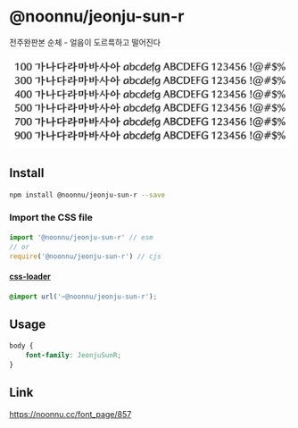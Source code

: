 # @noonnu/jeonju-sun-r

전주완판본 순체 - 얼음이 도르륵하고 떨어진다

![example](./example.png)

## Install

```bash
npm install @noonnu/jeonju-sun-r --save
```

### Import the CSS file

```js
import '@noonnu/jeonju-sun-r' // esm
// or
require('@noonnu/jeonju-sun-r') // cjs
```

#### [css-loader](https://github.com/webpack-contrib/css-loader)

```css
@import url('~@noonnu/jeonju-sun-r');
```

## Usage

```css
body {
    font-family: JeonjuSunR;
}
```

## Link

https://noonnu.cc/font_page/857
